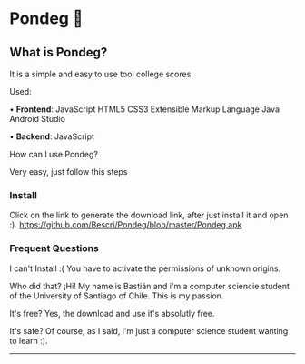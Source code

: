 # Pondeg 📑️


## **What is Pondeg?** 

It is a simple and easy to use tool college scores.

Used:

• **Frontend**: JavaScript HTML5 CSS3 Extensible Markup Language Java Android Studio

• **Backend**: JavaScript

How can I use Pondeg?

Very easy, just follow this steps

### Install

Click on the link to generate the download link, after just install it and open :).
https://github.com/Bescri/Pondeg/blob/master/Pondeg.apk

### Frequent Questions

I can't Install :( 
You have to activate the permissions of unknown origins.

Who did that? ¡Hi! My name is Bastián and i'm a computer sciencie student of the University of Santiago of Chile. This is my passion.

It's free? Yes, the download and use it's absolutly free.

It's safe? Of course, as I said, i'm just a computer science student wanting to learn :).

------------

